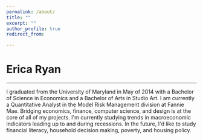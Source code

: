 ```yaml
---
permalink: /about/
title: ""
excerpt: ""
author_profile: true
redirect_from: 

---
```

<h1> Erica Ryan </h1>
<hr>
<p>I graduated from the University of Maryland in May of 2014 with a Bachelor of Science in Economics and a Bachelor of Arts in Studio Art. I am currently a Quantitative Analyst in the Model Risk Management division at Fannie Mae. Bridging economics, finance, computer science, and design is at the core of all of my projects. I'm currently studying trends in macroeconomic indicators leading up to and during recessions. In the future, I'd like to study financial literacy, household decision making, poverty, and housing policy. </p>
<br>
